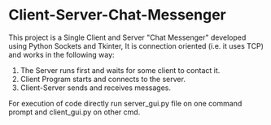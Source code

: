 # Client-Server-Chat-Messenger
This project is a Single Client and Server "Chat Messenger" developed using Python Sockets and Tkinter,
It is connection oriented (i.e. it uses TCP) and works in the following way:

1) The Server runs first and waits for some client to contact it.
2) Client Program starts and connects to the server.
3) Client-Server sends and receives messages.

For execution of code directly run server_gui.py file on one command prompt and client_gui.py on other cmd.
